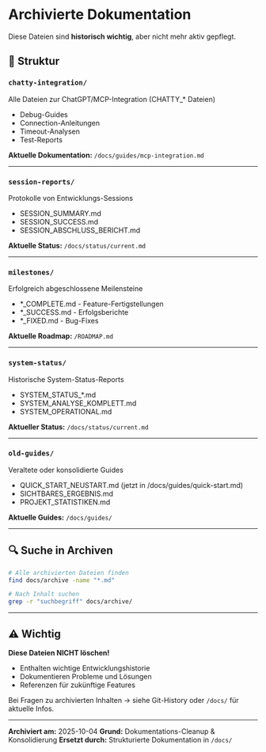# Archivierte Dokumentation

Diese Dateien sind **historisch wichtig**, aber nicht mehr aktiv gepflegt.

## 📂 Struktur

### `chatty-integration/`
Alle Dateien zur ChatGPT/MCP-Integration (CHATTY_* Dateien)
- Debug-Guides
- Connection-Anleitungen
- Timeout-Analysen
- Test-Reports

**Aktuelle Dokumentation:** `/docs/guides/mcp-integration.md`

---

### `session-reports/`
Protokolle von Entwicklungs-Sessions
- SESSION_SUMMARY.md
- SESSION_SUCCESS.md
- SESSION_ABSCHLUSS_BERICHT.md

**Aktuelle Status:** `/docs/status/current.md`

---

### `milestones/`
Erfolgreich abgeschlossene Meilensteine
- *_COMPLETE.md - Feature-Fertigstellungen
- *_SUCCESS.md - Erfolgsberichte
- *_FIXED.md - Bug-Fixes

**Aktuelle Roadmap:** `/ROADMAP.md`

---

### `system-status/`
Historische System-Status-Reports
- SYSTEM_STATUS_*.md
- SYSTEM_ANALYSE_KOMPLETT.md
- SYSTEM_OPERATIONAL.md

**Aktueller Status:** `/docs/status/current.md`

---

### `old-guides/`
Veraltete oder konsolidierte Guides
- QUICK_START_NEUSTART.md (jetzt in /docs/guides/quick-start.md)
- SICHTBARES_ERGEBNIS.md
- PROJEKT_STATISTIKEN.md

**Aktuelle Guides:** `/docs/guides/`

---

## 🔍 Suche in Archiven

```bash
# Alle archivierten Dateien finden
find docs/archive -name "*.md"

# Nach Inhalt suchen
grep -r "suchbegriff" docs/archive/
```

---

## ⚠️ Wichtig

**Diese Dateien NICHT löschen!**
- Enthalten wichtige Entwicklungshistorie
- Dokumentieren Probleme und Lösungen
- Referenzen für zukünftige Features

Bei Fragen zu archivierten Inhalten → siehe Git-History oder `/docs/` für aktuelle Infos.

---

**Archiviert am:** 2025-10-04
**Grund:** Dokumentations-Cleanup & Konsolidierung
**Ersetzt durch:** Strukturierte Dokumentation in `/docs/`
